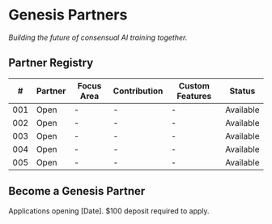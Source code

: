 # Genesis Partners

*Building the future of consensual AI training together.*

## Partner Registry

| # | Partner | Focus Area | Contribution | Custom Features | Status |
|---|---------|------------|--------------|-----------------|--------|
| 001 | Open | - | - | - | Available |
| 002 | Open | - | - | - | Available |
| 003 | Open | - | - | - | Available |
| 004 | Open | - | - | - | Available |
| 005 | Open | - | - | - | Available |

## Become a Genesis Partner
Applications opening [Date]. $100 deposit required to apply.
